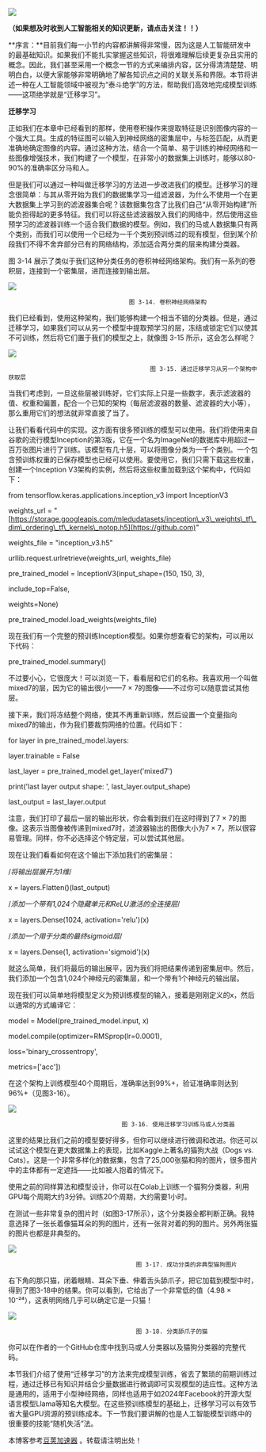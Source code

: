
![](https://img2024.cnblogs.com/blog/3524016/202411/3524016-20241102094159849-1119231721.png)


**（如果想及时收到人工智能相关的知识更新，请点击关注！！）**


**序言：**目前我们每一小节的内容都讲解得非常慢，因为这是人工智能研发中的最基础知识。如果我们不能扎实掌握这些知识，将很难理解后续更复杂且实用的概念。因此，我们甚至采用一个概念一节的方式来编排内容，区分得清清楚楚、明明白白，以便大家能够非常明确地了解各知识点之间的关联关系和界限。本节将讲述一种在人工智能领域中被视为“泰斗绝学”的方法，帮助我们高效地完成模型训练——这项绝学就是“迁移学习”。


**迁移学习**


正如我们在本章中已经看到的那样，使用卷积操作来提取特征是识别图像内容的一个强大工具。生成的特征图可以输入到神经网络的密集层中，与标签匹配，从而更准确地确定图像的内容。通过这种方法，结合一个简单、易于训练的神经网络和一些图像增强技术，我们构建了一个模型，在非常小的数据集上训练时，能够以80\-90%的准确率区分马和人。


但是我们可以通过一种叫做迁移学习的方法进一步改进我们的模型。迁移学习的理念很简单：与其从零开始为我们的数据集学习一组滤波器，为什么不使用一个在更大数据集上学习到的滤波器集合呢？该数据集包含了比我们自己“从零开始构建”所能负担得起的更多特征。我们可以将这些滤波器放入我们的网络中，然后使用这些预学习的滤波器训练一个适合我们数据的模型。例如，我们的马或人数据集只有两个类别，而我们可以使用一个已经为一千个类别预训练过的现有模型，但到某个阶段我们不得不舍弃部分已有的网络结构，添加适合两分类的层来构建分类器。


图 3\-14 展示了类似于我们这种分类任务的卷积神经网络架构。我们有一系列的卷积层，连接到一个密集层，进而连接到输出层。


![](https://img2024.cnblogs.com/blog/3524016/202411/3524016-20241102094254170-1631177256.png)



```
                                  图 3-14. 卷积神经网络架构

```

我们已经看到，使用这种架构，我们能够构建一个相当不错的分类器。但是，通过迁移学习，如果我们可以从另一个模型中提取预学习的层，冻结或锁定它们以使其不可训练，然后将它们置于我们的模型之上，就像图 3\-15 所示，这会怎么样呢？


![](https://img2024.cnblogs.com/blog/3524016/202411/3524016-20241102094340887-142071734.png)



```
                                        图 3-15. 通过迁移学习从另一个架构中获取层

```

当我们考虑到，一旦这些层被训练好，它们实际上只是一些数字，表示滤波器的值、权重和偏置，配合一个已知的架构（每层滤波器的数量、滤波器的大小等），那么重用它们的想法就非常直接了当了。


让我们看看代码中的实现。这方面有很多预训练的模型可以使用。我们将使用来自谷歌的流行模型Inception的第3版，它在一个名为ImageNet的数据库中用超过一百万张图片进行了训练。该模型有几十层，可以将图像分类为一千个类别。一个包含预训练权重的已保存模型也已经可以使用。要使用它，我们只需下载这些权重，创建一个Inception V3架构的实例，然后将这些权重加载到这个架构中，代码如下：


from tensorflow.keras.applications.inception\_v3 import InceptionV3


weights\_url \= "[https://storage.googleapis.com/mledudatasets/inception\_v3\_weights\_tf\_dim\_ordering\_tf\_kernels\_notop.h5](https://github.com)"


weights\_file \= "inception\_v3\.h5"


urllib.request.urlretrieve(weights\_url, weights\_file)


pre\_trained\_model \= InceptionV3(input\_shape\=(150, 150, 3\),


include\_top\=False,


weights\=None)


pre\_trained\_model.load\_weights(weights\_file)


现在我们有一个完整的预训练Inception模型。如果你想查看它的架构，可以用以下代码：


pre\_trained\_model.summary()


不过要小心，它很庞大！可以浏览一下，看看层和它们的名称。我喜欢用一个叫做mixed7的层，因为它的输出很小——7 × 7的图像——不过你可以随意尝试其他层。


接下来，我们将冻结整个网络，使其不再重新训练，然后设置一个变量指向mixed7的输出，作为我们要裁剪网络的位置。代码如下：


for layer in pre\_trained\_model.layers:


layer.trainable \= False


last\_layer \= pre\_trained\_model.get\_layer('mixed7')


print('last layer output shape: ', last\_layer.output\_shape)


last\_output \= last\_layer.output


注意，我们打印了最后一层的输出形状，你会看到我们在这时得到了7 × 7的图像。这表示当图像被传递到mixed7时，滤波器输出的图像大小为7 × 7，所以很容易管理。同样，你不必选择这个特定层，可以尝试其他层。


现在让我们看看如何在这个输出下添加我们的密集层：


/*将输出层展开为1维*/


x \= layers.Flatten()(last\_output)


/*添加一个带有1,024个隐藏单元和ReLU激活的全连接层*/


x \= layers.Dense(1024, activation\='relu')(x)


/*添加一个用于分类的最终sigmoid层*/


x \= layers.Dense(1, activation\='sigmoid')(x)


就这么简单，我们将最后的输出展平，因为我们将把结果传递到密集层中。然后，我们添加一个包含1,024个神经元的密集层，和一个带有1个神经元的输出层。


现在我们可以简单地将模型定义为预训练模型的输入，接着是刚刚定义的x，然后以通常的方式编译它：


model \= Model(pre\_trained\_model.input, x)


model.compile(optimizer\=RMSprop(lr\=0\.0001\),


loss\='binary\_crossentropy',


metrics\=\['acc'])


在这个架构上训练模型40个周期后，准确率达到99%\+，验证准确率则达到96%\+（见图3\-16）。


![](https://img2024.cnblogs.com/blog/3524016/202411/3524016-20241102094433925-373562948.png)



```
                                图 3-16. 使用迁移学习训练马或人分类器

```

这里的结果比我们之前的模型要好得多，但你可以继续进行微调和改进。你还可以试试这个模型在更大数据集上的表现，比如Kaggle上著名的猫狗大战（Dogs vs. Cats）。这是一个非常多样化的数据集，包含了25,000张猫和狗的图片，很多图片中的主体都有一定遮挡——比如被人抱着的情况下。


使用之前的同样算法和模型设计，你可以在Colab上训练一个猫狗分类器，利用GPU每个周期大约3分钟。训练20个周期，大约需要1小时。


在测试一些非常复杂的图片时（如图3\-17所示），这个分类器全都判断正确。我特意选择了一张长着像猫耳朵的狗的图片，还有一张背对着的狗的图片。另外两张猫的图片也都是非典型的。


![](https://img2024.cnblogs.com/blog/3524016/202411/3524016-20241102094500875-197490977.png)



```
                                    图 3-17. 成功分类的非典型猫狗图片

```

右下角的那只猫，闭着眼睛、耳朵下垂、伸着舌头舔爪子，把它加载到模型中时，得到了图3\-18中的结果。你可以看到，它给出了一个非常低的值（4\.98 × 10⁻²⁴），这表明网络几乎可以确定它是一只猫！


![](https://img2024.cnblogs.com/blog/3524016/202411/3524016-20241102094542193-1380580262.png)



```
                                    图 3-18. 分类舔爪子的猫

```

你可以在作者的一个GitHub仓库中找到马或人分类器以及猫狗分类器的完整代码。


本节我们介绍了使用“迁移学习”的方法来完成模型训练，省去了繁琐的前期训练过程，通过迁移已有知识并结合少量数据进行微调即可实现模型的适应性。这种方法是通用的，适用于小型神经网络，同样也适用于如2024年Facebook的开源大型语言模型Llama等知名大模型。在这些预训练模型的基础上，迁移学习可以有效节省大量GPU资源的预训练成本。下一节我们要讲解的也是人工智能模型训练中的很重要的技能“随机失活”法。


 本博客参考[豆荚加速器](https://baitenghuo.com) 。转载请注明出处！
